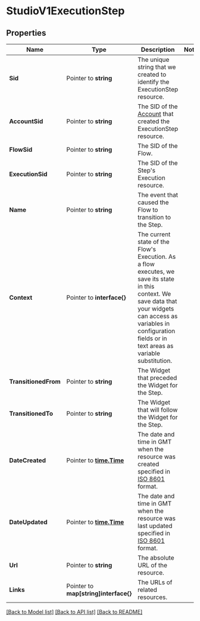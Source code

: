 # StudioV1ExecutionStep

## Properties

Name | Type | Description | Notes
------------ | ------------- | ------------- | -------------
**Sid** | Pointer to **string** | The unique string that we created to identify the ExecutionStep resource. |
**AccountSid** | Pointer to **string** | The SID of the [Account](https://www.twilio.com/docs/iam/api/account) that created the ExecutionStep resource. |
**FlowSid** | Pointer to **string** | The SID of the Flow. |
**ExecutionSid** | Pointer to **string** | The SID of the Step's Execution resource. |
**Name** | Pointer to **string** | The event that caused the Flow to transition to the Step. |
**Context** | Pointer to **interface{}** | The current state of the Flow's Execution. As a flow executes, we save its state in this context. We save data that your widgets can access as variables in configuration fields or in text areas as variable substitution. |
**TransitionedFrom** | Pointer to **string** | The Widget that preceded the Widget for the Step. |
**TransitionedTo** | Pointer to **string** | The Widget that will follow the Widget for the Step. |
**DateCreated** | Pointer to [**time.Time**](time.Time.md) | The date and time in GMT when the resource was created specified in [ISO 8601](https://en.wikipedia.org/wiki/ISO_8601) format. |
**DateUpdated** | Pointer to [**time.Time**](time.Time.md) | The date and time in GMT when the resource was last updated specified in [ISO 8601](https://en.wikipedia.org/wiki/ISO_8601) format. |
**Url** | Pointer to **string** | The absolute URL of the resource. |
**Links** | Pointer to **map[string]interface{}** | The URLs of related resources. |

[[Back to Model list]](../README.md#documentation-for-models) [[Back to API list]](../README.md#documentation-for-api-endpoints) [[Back to README]](../README.md)


